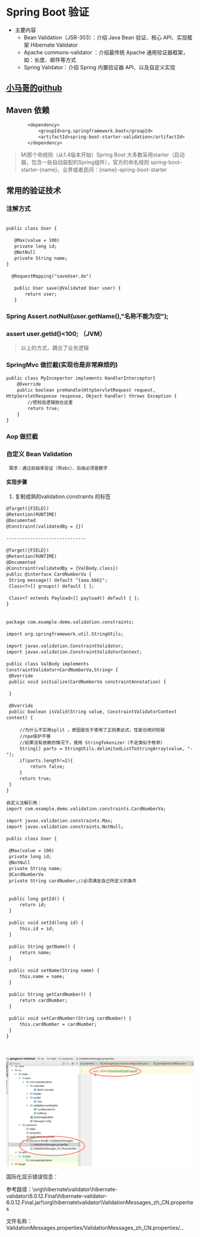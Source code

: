 ﻿# Spring Boot 验证 #

* 主要内容
  * Bean Validation（JSR-303）：介绍 Java Bean 验证、核心 API、实现框架 Hibernate Validator
  * Apache commons-validator ：介绍最传统 Apache 通用验证器框架，如：长度、邮件等方式
  * Spring Validator：介绍 Spring 内置验证器 API、以及自定义实现


## [小马哥的github](https://github.com/mercyblitz/) ##


## Maven 依赖 ##

```
		<dependency>
			<groupId>org.springframework.boot</groupId>
			<artifactId>spring-boot-starter-validation</artifactId>
		</dependency>
 ``` 
 > Mi那个命规则（从1.4版本开始）Spring Boot 
 大多数采用starter（启动器，包含一些自动装配的Spring组件），官方的命名规则
 spring-boot-starter-{name}，业界或者民间：{name}-spring-boot-starter  
 
 
## 常用的验证技术

### 注解方式
 ```
 
 public class User {

    @Max(value = 100)
    private long id;
    @NotNull
    private String name;
}
 
   @RequestMapping("saveUser.do")

    public User save(@Validated User user) {
        return user;
    }

 ```


###    Spring Assert.notNull(user.getName(),"名称不能为空");

###    assert user.getId()<100; （JVM）

> 以上的方式，耦合了业务逻辑

###    SpringMvc 做拦截(实现也是非常麻烦的)
```
public class MyIncepertor implements HandlerInterceptor{
    @Override
    public boolean preHandle(HttpServletRequest request, HttpServletResponse response, Object handler) throws Exception {
        //把校验逻辑放在这里
        return true;
    }
}
```
### Aop 做拦截
  
  

### 自定义 Bean Validation

     需求：通过前缀来验证（带abc），后缀必须是数字
 
   ####  实现步骤 
   
   1. 复制成熟的validation.constraints 的标签
   
   ```
   @Target({FIELD})
@Retention(RUNTIME)
@Documented
@Constraint(validatedBy = {})
  
  ------------------------------  
    
@Target({FIELD})
@Retention(RUNTIME)
@Documented
@Constraint(validatedBy = {ValBody.class})
public @interface CardNumberVa {
    String message() default "{aaa.bbb}";
    Class<?>[] groups() default { };

    Class<? extends Payload>[] payload() default { };
}
    
    
package com.example.demo.validation.constraints;

import org.springframework.util.StringUtils;

import javax.validation.ConstraintValidator;
import javax.validation.ConstraintValidatorContext;

public class ValBody implements ConstraintValidator<CardNumberVa,String> {
    @Override
    public void initialize(CardNumberVa constraintAnnotation) {

    }

    @Override
    public boolean isValid(String value, ConstraintValidatorContext context) {

        //为什么不实用split ，原因是在于使用了正则表达式，性能也相对较弱
        //npe保护不够
        //如果没有依赖的情况下，使用 StringTokenizer（不足类似于枚举）
        String[] parts = StringUtils.delimitedListToStringArray(value, "-");
        if(parts.length!=2){
            return false;
        }
        return true;
    }
}

自定义注解引用：
import com.example.demo.validation.constraints.CardNumberVa;

import javax.validation.constraints.Max;
import javax.validation.constraints.NotNull;

public class User {

    @Max(value = 100)
    private long id;
    @NotNull
    private String name;
    @CardNumberVa
    private String cardNumber;//必须满足自己所定义的条件


    public long getId() {
        return id;
    }

    public void setId(long id) {
        this.id = id;
    }

    public String getName() {
        return name;
    }

    public void setName(String name) {
        this.name = name;
    }

    public String getCardNumber() {
        return cardNumber;
    }

    public void setCardNumber(String cardNumber) {
        this.cardNumber = cardNumber;
    }
}

    
   ```
![](yanzheng.png)

国际化显示错误信息：

参考路径：\org\hibernate\validator\hibernate-validator\6.0.12.Final\hibernate-validator-6.0.12.Final.jar!\org\hibernate\validator\ValidationMessages_zh_CN.properties

文件名称：ValidationMessages.properties/ValidationMessages_zh_CN.properties/...